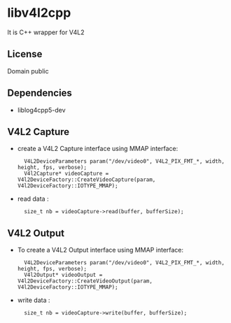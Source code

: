 
libv4l2cpp
====================

It is C++ wrapper for V4L2

License
------------
Domain public 

Dependencies
------------
 - liblog4cpp5-dev
 
V4L2 Capture
-------------
 - create a V4L2 Capture interface using MMAP interface:

         V4L2DeviceParameters param("/dev/video0", V4L2_PIX_FMT_*, width, height, fps, verbose);
         V4l2Capture* videoCapture = V4l2DeviceFactory::CreateVideoCapture(param, V4l2DeviceFactory::IOTYPE_MMAP);

 - read data :

         size_t nb = videoCapture->read(buffer, bufferSize);


V4L2 Output
-------------

 - To create a V4L2 Output interface using MMAP interface:

         V4L2DeviceParameters param("/dev/video0", V4L2_PIX_FMT_*, width, height, fps, verbose);
         V4l2Output* videoOutput = V4l2DeviceFactory::CreateVideoOutput(param, V4l2DeviceFactory::IOTYPE_MMAP);

 - write data :

         size_t nb = videoCapture->write(buffer, bufferSize);
